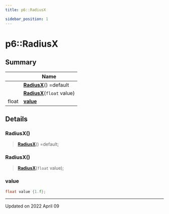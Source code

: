 ```yaml
---
title: p6::RadiusX

sidebar_position: 1
---
```


# p6::RadiusX







## Summary

|                | Name           |
| -------------- | -------------- |
| | **[RadiusX](/reference/Types/radius_x#radiusx)**() =default |
| | **[RadiusX](/reference/Types/radius_x#radiusx)**(`float` value) |
| float | **[value](/reference/Types/radius_x#value)**  |

## Details


### RadiusX()

> **[RadiusX](/reference/Types/radius_x#radiusx)**() =default;



### RadiusX()

> **[RadiusX](/reference/Types/radius_x#radiusx)**(`float` value);





### value

```cpp
float value {1.f};
```


-------------------------------

Updated on 2022 April 09